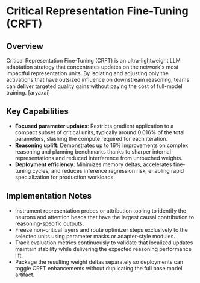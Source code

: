 # Critical Representation Fine-Tuning (CRFT)

## Overview

Critical Representation Fine-Tuning (CRFT) is an ultra-lightweight LLM adaptation strategy that concentrates updates on the network's most impactful representation units. By isolating and adjusting only the activations that have outsized influence on downstream reasoning, teams can deliver targeted quality gains without paying the cost of full-model training. [aryaxai]

## Key Capabilities

- **Focused parameter updates**: Restricts gradient application to a compact subset of critical units, typically around 0.016% of the total parameters, slashing the compute required for each iteration.
- **Reasoning uplift**: Demonstrates up to 16% improvements on complex reasoning and planning benchmarks thanks to sharper internal representations and reduced interference from untouched weights.
- **Deployment efficiency**: Minimizes memory deltas, accelerates fine-tuning cycles, and reduces inference regression risk, enabling rapid specialization for production workloads.

## Implementation Notes

- Instrument representation probes or attribution tooling to identify the neurons and attention heads that have the largest causal contribution to reasoning-specific outputs.
- Freeze non-critical layers and route optimizer steps exclusively to the selected units using parameter masks or adapter-style modules.
- Track evaluation metrics continuously to validate that localized updates maintain stability while delivering the expected reasoning performance lift.
- Package the resulting weight deltas separately so deployments can toggle CRFT enhancements without duplicating the full base model artifact.
